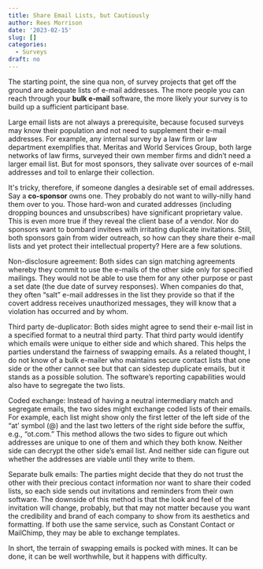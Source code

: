 ```yaml
---
title: Share Email Lists, but Cautiously
author: Rees Morrison
date: '2023-02-15'
slug: []
categories:
  - Surveys
draft: no
---
```


The starting point, the sine qua non, of survey projects that get off the ground are adequate lists of e-mail addresses. The more people you can reach through your **bulk e-mail** software, the more likely your survey is to build up a sufficient participant base. 

Large email lists are not always a prerequisite, because focused surveys may know their population and not need to supplement their e-mail addresses. For example, any internal survey by a law firm or law department exemplifies that.   Meritas and World Services Group, both large networks of law firms, surveyed their own member firms and didn’t need a larger email list.  But for most sponsors, they salivate over sources of e-mail addresses and toil to enlarge their collection.  

It's tricky, therefore, if someone dangles a desirable set of email addresses.  Say a **co-sponsor** owns one.  They probably do not want to willy-nilly hand them over to you. Those hard-won and curated addresses (including dropping bounces and unsubscribes) have significant proprietary value.  This is even more true if they reveal the client base of a vendor.  Nor do sponsors want to bombard invitees with irritating duplicate invitations.  Still, both sponsors gain from wider outreach, so how can they share their e-mail lists and yet protect their intellectual property?   Here are a few solutions.

Non-disclosure agreement:  Both sides can sign matching agreements whereby they commit to use the e-mails of the other side only for specified mailings. They would not be able to use them for any other purpose or past a set date (the due date of survey responses). When companies do that, they often “salt” e-mail addresses in the list they provide so that if the covert address receives unauthorized messages, they will know that a violation has occurred and by whom. 

Third party de-duplicator:  Both sides might agree to send their e-mail list in a specified format to a neutral third party. That third party would identify which emails were unique to either side and which shared. This helps the parties understand the fairness of swapping emails.  As a related thought, I do not know of a bulk e-mailer who maintains secure contact lists that one side or the other cannot see but that can sidestep duplicate emails, but it stands as a possible solution.   The software’s reporting capabilities would also have to segregate the two lists.

Coded exchange: Instead of having a neutral intermediary match and segregate emails, the two sides might exchange coded lists of their emails. For example, each list might show only the first letter of the left side of the “at’ symbol (@) and the last two letters of the right side before the suffix, e.g., “ot.com.” This method allows the two sides to figure out which addresses are unique to one of them and which they both know. Neither side can decrypt the other side’s email list.  And neither side can figure out whether the addresses are viable until they write to them.

Separate bulk emails:  The parties might decide that they do not trust the other with their precious contact information nor want to share their coded lists, so each side sends out invitations and reminders from their own software. The downside of this method is that the look and feel of the invitation will change, probably, but that may not matter because you want the credibility and brand of each company to show from its aesthetics and formatting.  If both use the same service, such as Constant Contact or MailChimp, they may be able to exchange templates.

In short, the terrain of swapping emails is pocked with mines.  It can be done, it can be well worthwhile, but it happens with difficulty.  

<!-- End of post -->

